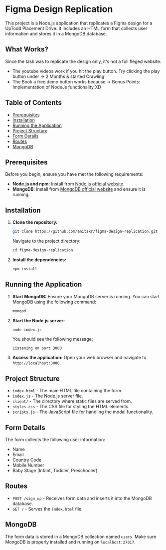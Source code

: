 # Figma Design Replication

This project is a Node.js application that replicates a Figma design for a UpTodd Placement Drive. It includes an HTML form that collects user information and stores it in a MongoDB database.

## What Works?
Since the task was to replicate the design only, it's not a full fleged website.
- The youtube videos work if you hit the play button. Try clicking the play button under -> 2 Months & started Crawling!
- The Book a free demo button works because -> Bonus Points: Implementation of NodeJs functionality XD

## Table of Contents

- [Prerequisites](#prerequisites)
- [Installation](#installation)
- [Running the Application](#running-the-application)
- [Project Structure](#project-structure)
- [Form Details](#form-details)
- [Routes](#routes)
- [MongoDB](#mongodb)

## Prerequisites

Before you begin, ensure you have met the following requirements:

- **Node.js and npm**: Install from [Node.js official website](https://nodejs.org/).
- **MongoDB**: Install from [MongoDB official website](https://www.mongodb.com/try/download/community) and ensure it is running.

## Installation

1. **Clone the repository:**
    ```bash
    git clone https://github.com/amitskr/figma-design-replication.git
    ```
    Navigate to the project directory:
    ```bash
    cd figma-design-replication
    ```

2. **Install the dependencies:**
    ```bash
    npm install
    ```

## Running the Application

1. **Start MongoDB:**
    Ensure your MongoDB server is running. You can start MongoDB using the following command:
    ```bash
    mongod
    ```

2. **Start the Node.js server:**
    ```bash
    node index.js
    ```
    You should see the following message:
    ```
    Listening on port 3000
    ```

3. **Access the application:**
    Open your web browser and navigate to `http://localhost:3000`.

## Project Structure

- `index.html` - The main HTML file containing the form.
- `index.js` - The Node.js server file.
- `client/` - The directory where static files are served from.
- `styles.css` - The CSS file for styling the HTML elements.
- `scripts.js` - The JavaScript file for handling the modal functionality.

## Form Details

The form collects the following user information:
- Name
- Email
- Country Code
- Mobile Number
- Baby Stage (Infant, Toddler, Preschooler)

## Routes

- `POST /sign_up` - Receives form data and inserts it into the MongoDB database.
- `GET /` - Serves the `index.html` file.

## MongoDB

The form data is stored in a MongoDB collection named `users`. Make sure MongoDB is properly installed and running on `localhost:27017`.
